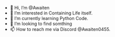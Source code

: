 - 👋 Hi, I’m @Awaiten
- 👀 I’m interested in Containing Life itself.
- 🌱 I’m currently learning Python Code.
- 💞️ I’m looking to find somthing 
- 📫 How to reach me via Discord @Awaiten0455.

<!---
Awaiten/Awaiten is a ✨ special ✨ repository because its `README.md` (this file) appears on your GitHub profile.
You can click the Preview link to take a look at your changes.
--->
